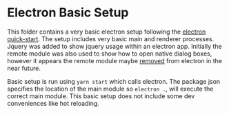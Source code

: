 # Electron Basic Setup

This folder contains a very basic electron setup following the [electron quick-start](https://www.electronjs.org/docs/tutorial/quick-start). The setup includes very basic main and renderer processes. Jquery was added to show jquery usage within an electron app. Initially the remote module was also used to show how to open native dialog boxes, however it appears the remote module maybe [removed](https://github.com/electron/electron/issues/21408) from electron in the near future.

Basic setup is run using `yarn start` which calls electron. The package json specifies the location of the main module so `electron .`, will execute the correct main module. This basic setup does not include some dev conveniences like hot reloading.

